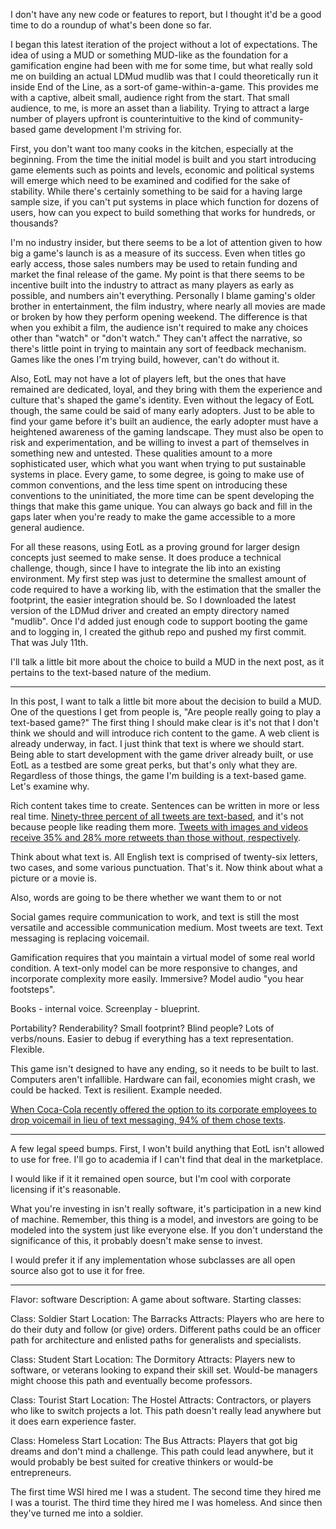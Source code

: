 I don't have any new code or features to report, but I thought it'd be a good time to do a roundup of what's been done so far.

I began this latest iteration of the project without a lot of expectations. The idea of using a MUD or something MUD-like as the foundation for a gamification engine had been with me for some time, but what really sold me on building an actual LDMud mudlib was that I could theoretically run it inside End of the Line, as a sort-of game-within-a-game. This provides me with a captive, albeit small, audience right from the start. That small audience, to me, is more an asset than a liability. Trying to attract a large number of players upfront is counterintuitive to the kind of community-based game development I'm striving for.

First, you don't want too many cooks in the kitchen, especially at the beginning. From the time the initial model is built and you start introducing game elements such as points and levels, economic and political systems will emerge which need to be examined and codified for the sake of stability. While there's certainly something to be said for a having large sample size, if you can't put systems in place which function for dozens of users, how can you expect to build something that works for hundreds, or thousands?

I'm no industry insider, but there seems to be a lot of attention given to how big a game's launch is as a measure of its success. Even when titles go early access, those sales numbers may be used to retain funding and market the final release of the game. My point is that there seems to be incentive built into the industry to attract as many players as early as possible, and numbers ain't everything. Personally I blame gaming's older brother in entertainment, the film industry, where nearly all movies are made or broken by how they perform opening weekend. The difference is that when you exhibit a film, the audience isn't required to make any choices other than "watch" or "don't watch." They can't affect the narrative, so there's little point in trying to maintain any sort of feedback mechanism. Games like the ones I'm trying build, however, can't do without it.

Also, EotL may not have a lot of players left, but the ones that have remained are dedicated, loyal, and they bring with them the experience and culture that's shaped the game's identity. Even without the legacy of EotL though, the same could be said of many early adopters. Just to be able to find your game before it's built an audience, the early adopter must have a heightened awareness of the gaming landscape. They must also be open to risk and experimentation, and be willing to invest a part of themselves in something new and untested. These qualities amount to a more sophisticated user, which what you want when trying to put sustainable systems in place. Every game, to some degree, is going to make use of common conventions, and the less time spent on introducing these conventions to the uninitiated, the more time can be spent developing the things that make this game unique. You can always go back and fill in the gaps later when you're ready to make the game accessible to a more general audience.

For all these reasons, using EotL as a proving ground for larger design concepts just seemed to make sense. It does produce a technical challenge, though, since I have to integrate the lib into an existing environment. My first step was just to determine the smallest amount of code required to have a working lib, with the estimation that the smaller the footprint, the easier integration should be. So I downloaded the latest version of the LDMud driver and created an empty directory named "mudlib". Once I'd added just enough code to support booting the game and to logging in, I created the github repo and pushed my first commit. That was July 11th.

I'll talk a little bit more about the choice to build a MUD in the next post, as it pertains to the text-based nature of the medium.

-----

In this post, I want to talk a little bit more about the decision to build a MUD. One of the questions I get from people is, "Are people really going to play a text-based game?" The first thing I should make clear is it's not that I don't think we should and will introduce rich content to the game. A web client is already underway, in fact. I just think that text is where we should start. Being able to start development with the game driver already built, or use EotL as a testbed are some great perks, but that's only what they are. Regardless of those things, the game I'm building is a text-based game. Let's examine why.




Rich content takes time to create. Sentences can be written in more or less real time. [Ninety-three percent of all tweets are text-based](http://www.quicksprout.com/2014/03/05/what-type-of-content-gets-shared-the-most-on-twitter/), and it's not because people like reading them more. [Tweets with images and videos receive 35% and 28% more retweets than those without, respectively](https://blog.twitter.com/2014/what-fuels-a-tweets-engagement).


Think about what text is. All English text is comprised of twenty-six letters, two cases, and some various punctuation. That's it. Now think about what a picture or a movie is.


Also, words are going to be there whether we want them to or not

Social games require communication to work, and text is still the most versatile and accessible communication medium. Most tweets are text. Text messaging is replacing voicemail.

Gamification requires that you maintain a virtual model of some real world condition. A text-only model can be more responsive to changes, and incorporate complexity more easily. Immersive? Model audio "you hear footsteps". 

Books - internal voice. Screenplay - blueprint.

Portability? Renderability? Small footprint? Blind people? Lots of verbs/nouns. Easier to debug if everything has a text representation. Flexible.


This game isn't designed to have any ending, so it needs to be built to last. Computers aren't infallible. Hardware can fail, economies might crash, we could be hacked. Text is resilient. Example needed.


[When Coca-Cola recently offered the option to its corporate employees to drop voicemail in lieu of text messaging, 94% of them chose texts](https://www.mobilecommons.com/blog/2015/01/coca-cola-replaces-corporate-voicemail-text-messaging/).


-----

A few legal speed bumps. First, I won't build anything that EotL isn't allowed to use for free. I'll go to academia if I can't find that deal in the marketplace.


I would like if it it remained open source, but I'm cool with corporate licensing if it's reasonable.


What you're investing in isn't really software, it's participation in a new kind of machine. Remember, this thing is a model, and investors are going to be modeled into the system just like everyone else. If you don't understand the significance of this, it probably doesn't make sense to invest.


I would prefer it if any implementation whose subclasses are all open source also got to use it for free.

-----

Flavor: software
Description: A game about software.
Starting classes:

Class: Soldier
Start Location: The Barracks
Attracts: Players who are here to do their duty and follow (or give) orders. Different paths could be an officer path for architecture and enlisted paths for generalists and specialists.

Class: Student
Start Location: The Dormitory
Attracts: Players new to software, or veterans looking to expand their skill set. Would-be managers might choose this path and eventually become professors.

Class: Tourist
Start Location: The Hostel
Attracts: Contractors, or players who like to switch projects a lot. This path doesn't really lead anywhere but it does earn experience faster.

Class: Homeless
Start Location: The Bus
Attracts: Players that got big dreams and don't mind a challenge. This path could lead anywhere, but it would probably be best suited for creative thinkers or would-be entrepreneurs.

The first time WSI hired me I was a student. The second time they hired me I was a tourist. The third time they hired me I was homeless. And since then they've turned me into a soldier.
